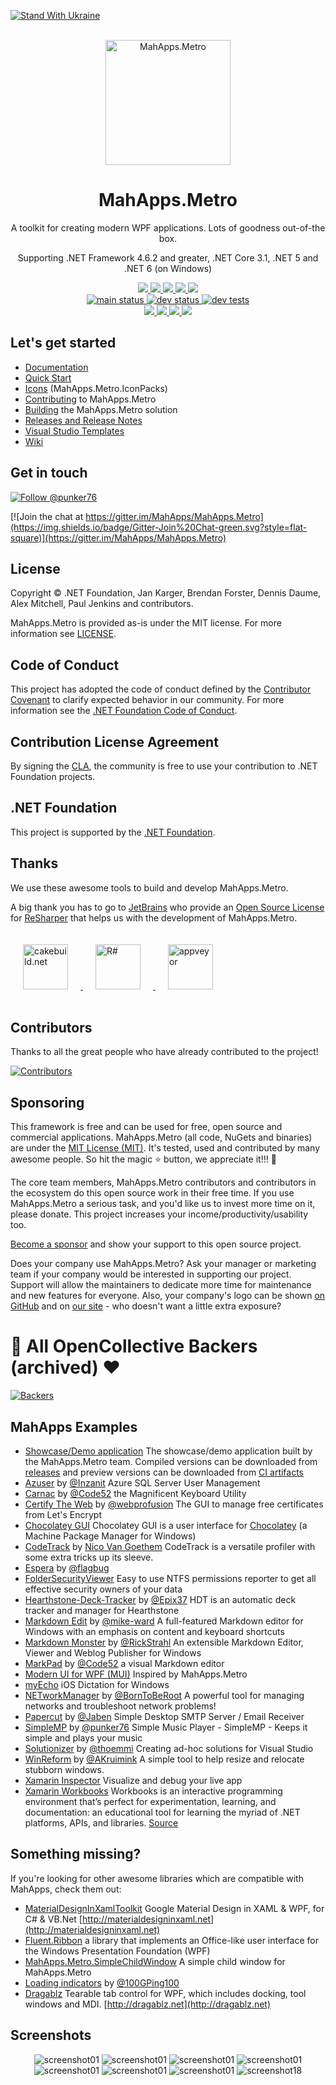 [![Stand With Ukraine](https://raw.githubusercontent.com/vshymanskyy/StandWithUkraine/main/banner2-direct.svg)](https://vshymanskyy.github.io/StandWithUkraine)

<div align="center">
  <br />
  <a href="https://github.com/MahApps/MahApps.Metro">
    <img alt="MahApps.Metro" width="200" heigth="200" src="https://user-images.githubusercontent.com/658431/30968270-0e3a855e-a45f-11e7-862b-8d92ebd301ad.png">
  </a>
  <h1>MahApps.Metro</h1>
  <p>
    A toolkit for creating modern WPF applications. Lots of goodness out-of-the box.
  </p>
  <p>
    Supporting .NET Framework 4.6.2 and greater, .NET Core 3.1, .NET 5 and .NET 6 (on Windows)
  </p>
  <a href="https://www.nuget.org/packages/MahApps.Metro">
    <img src="https://img.shields.io/nuget/dt/MahApps.Metro.svg?style=flat-square">
  </a>
  <a href="https://www.nuget.org/packages/MahApps.Metro">
    <img src="https://img.shields.io/nuget/v/MahApps.Metro.svg?style=flat-square">
  </a>
  <a href="https://www.nuget.org/packages/MahApps.Metro">
    <img src="https://img.shields.io/nuget/vpre/MahApps.Metro.svg?style=flat-square&label=nuget-pre">
  </a>
  <a href="https://ci.appveyor.com/nuget/mahapps.metro">
    <img src="https://img.shields.io/badge/nuget--pre-appveyor-green.svg?style=flat-square">
  </a>
  <a href="https://github.com/MahApps/MahApps.Metro/releases/latest">
    <img src="https://img.shields.io/github/release/MahApps/MahApps.Metro.svg?style=flat-square">
  </a>
  <br />
  <a href="https://ci.appveyor.com/project/punker76/mahapps-metro/branch/main">
    <img alt="main status" src="https://img.shields.io/appveyor/ci/punker76/mahapps-metro/master.svg?style=flat-square&&label=main">
  </a>
  <a href="https://ci.appveyor.com/project/punker76/mahapps-metro/branch/develop">
    <img alt="dev status" src="https://img.shields.io/appveyor/ci/punker76/mahapps-metro/develop.svg?style=flat-square&&label=develop">
  </a>
  <a href="https://ci.appveyor.com/project/punker76/mahapps-metro/branch/develop">
    <img alt="dev tests" src="https://img.shields.io/appveyor/tests/punker76/mahapps-metro/develop.svg?style=flat-square">
  </a>
  <br />
  <a href="https://github.com/MahApps/MahApps.Metro/issues">
    <img src="https://img.shields.io/github/issues-raw/MahApps/MahApps.Metro.svg?style=flat-square">
  </a>
  <a href="https://github.com/MahApps/MahApps.Metro/issues">
    <img src="https://img.shields.io/github/issues-closed-raw/MahApps/MahApps.Metro.svg?style=flat-square">
  </a>
  <a href="https://github.com/MahApps/MahApps.Metro/issues">
    <img src="https://img.shields.io/github/issues-pr-raw/MahApps/MahApps.Metro.svg?style=flat-square">
  </a>
  <a href="https://github.com/MahApps/MahApps.Metro/issues">
    <img src="https://img.shields.io/github/issues-pr-closed-raw/MahApps/MahApps.Metro.svg?style=flat-square">
  </a>
</div>

## Let's get started

- [Documentation](https://github.com/MahApps/MahApps.Metro/wiki/Documentation)
- [Quick Start](https://github.com/MahApps/MahApps.Metro/wiki/Quick-Start)
- [Icons](https://github.com/MahApps/MahApps.Metro/wiki/Icons) (MahApps.Metro.IconPacks)
- [Contributing](https://github.com/MahApps/MahApps.Metro/wiki/Contributing) to MahApps.Metro
- [Building](https://github.com/MahApps/MahApps.Metro/wiki/Building-the-MahApps.Metro-solution) the MahApps.Metro solution
- [Releases and Release Notes](https://github.com/MahApps/MahApps.Metro/releases)
- [Visual Studio Templates](https://github.com/MahApps/MahApps.Metro/wiki/Visual-Studio-Templates)
- [Wiki](https://github.com/MahApps/MahApps.Metro/wiki)

## Get in touch

[![Follow @punker76](https://img.shields.io/badge/Twitter-Follow%20%40punker76-blue.svg?style=flat-square)](https://twitter.com/intent/follow?screen_name=punker76)

[![Join the chat at https://gitter.im/MahApps/MahApps.Metro](https://img.shields.io/badge/Gitter-Join%20Chat-green.svg?style=flat-square)](https://gitter.im/MahApps/MahApps.Metro)

## License

Copyright © .NET Foundation, Jan Karger, Brendan Forster, Dennis Daume, Alex Mitchell, Paul Jenkins and contributors.

MahApps.Metro is provided as-is under the MIT license. For more information see [LICENSE](./LICENSE).

## Code of Conduct

This project has adopted the code of conduct defined by the [Contributor Covenant](http://contributor-covenant.org/)
to clarify expected behavior in our community.
For more information see the [.NET Foundation Code of Conduct](http://www.dotnetfoundation.org/code-of-conduct).

## Contribution License Agreement

By signing the [CLA](https://cla.dotnetfoundation.org/MahApps/MahApps.Metro), the community is free to use your contribution to .NET Foundation projects.

## .NET Foundation

This project is supported by the [.NET Foundation](http://www.dotnetfoundation.org).

## Thanks

We use these awesome tools to build and develop MahApps.Metro.

A big thank you has to go to [JetBrains](https://www.jetbrains.com) who provide an [Open Source License](https://www.jetbrains.com/support/community/#section=open-source) for [ReSharper](https://www.jetbrains.com/resharper/) that helps us with the development of MahApps.Metro.

<div>
  <a href="https://cakebuild.net/">
    <img alt="cakebuild.net" width="72" heigth="72" vspace="20" hspace="20" src="./docs/cake-medium.png">
  </a>
  <a href="https://www.jetbrains.com/resharper/">
    <img alt="R#" width="72" heigth="72" vspace="20" hspace="20" src="./docs/icon_ReSharper.png">
  </a>
  <a href="https://www.appveyor.com/">
    <img alt="appveyor" width="72" heigth="72" vspace="20" hspace="20" src="./docs/Appveyor_logo.svg">
  </a>
</div>

## Contributors

Thanks to all the great people who have already contributed to the project! 

[![Contributors](https://opencollective.com/mahappsmetro/contributors.svg?width=900&button=false)](https://github.com/MahApps/MahApps.Metro/graphs/contributors)

## Sponsoring

This framework is free and can be used for free, open source and commercial applications. MahApps.Metro (all code, NuGets and binaries) are under the [MIT License (MIT)](./LICENSE). It's tested, used and contributed by many awesome people. So hit the magic :star: button, we appreciate it!!! :pray:

The core team members, MahApps.Metro contributors and contributors in the ecosystem do this open source work in their free time. If you use MahApps.Metro a serious task, and you'd like us to invest more time on it, please donate. This project increases your income/productivity/usability too.

[Become a sponsor](https://github.com/sponsors/punker76) and show your support to this open source project.

Does your company use MahApps.Metro?  Ask your manager or marketing team if your company would be interested in supporting our project.  Support will allow the maintainers to dedicate more time for maintenance and new features for everyone.  Also, your company's logo can be shown [on GitHub](https://github.com/MahApps/MahApps.Metro#readme) and on [our site](https://mahapps.com) - who doesn't want a little extra exposure?

# :pray: All OpenCollective Backers (archived) :heart:

[![Backers](https://opencollective.com/mahappsmetro/backers.svg?button=false)](https://opencollective.com/mahappsmetro#section-contributors)

## MahApps Examples

* [Showcase/Demo application](./src/MahApps.Metro.Samples/MahApps.Metro.Demo) The showcase/demo application built by the MahApps.Metro team. Compiled versions can be downloaded from [releases](https://github.com/MahApps/MahApps.Metro/releases) and preview versions can be downloaded from [CI artifacts](https://ci.appveyor.com/project/punker76/mahapps-metro/branch/develop/artifacts)
* [Azuser](https://github.com/Inzanit/azuser) by [@Inzanit](https://github.com/Inzanit) Azure SQL Server User Management
* [Carnac](https://github.com/Code52/carnac) by [@Code52](https://github.com/Code52) the Magnificent Keyboard Utility
* [Certify The Web](https://github.com/webprofusion/certify) by [@webprofusion](https://github.com/webprofusion) The GUI to manage free certificates from Let's Encrypt
* [Chocolatey GUI](https://github.com/chocolatey/ChocolateyGUI) Chocolatey GUI is a user interface for [Chocolatey](https://chocolatey.org/) (a Machine Package Manager for Windows)
* [CodeTrack](http://www.getcodetrack.com) by [Nico Van Goethem](https://twitter.com/GoethemNico) CodeTrack is a versatile profiler with some extra tricks up its sleeve.
* [Espera](https://github.com/flagbug/Espera) by [@flagbug](https://github.com/flagbug)
* [FolderSecurityViewer](https://www.foldersecurityviewer.com) Easy to use NTFS permissions reporter to get all effective security owners of your data
* [Hearthstone-Deck-Tracker](https://github.com/Epix37/Hearthstone-Deck-Tracker) by [@Epix37](https://github.com/Epix37) HDT is an automatic deck tracker and manager for Hearthstone
* [Markdown Edit](https://markdownedit.com) by [@mike-ward](https://github.com/mike-ward) A full-featured Markdown editor for Windows with an emphasis on content and keyboard shortcuts
* [Markdown Monster](https://markdownmonster.west-wind.com) by [@RickStrahl](https://github.com/RickStrahl) An extensible Markdown Editor, Viewer and Weblog Publisher for Windows
* [MarkPad](https://github.com/Code52/DownmarkerWPF) by [@Code52](https://github.com/Code52) a visual Markdown editor
* [Modern UI for WPF (MUI)](https://github.com/firstfloorsoftware/mui) Inspired by MahApps.Metro
* [myEcho](http://myechoapp.com/) iOS Dictation for Windows
* [NETworkManager](https://github.com/BornToBeRoot/NETworkManager) by [@BornToBeRoot](https://github.com/BornToBeRoot) A powerful tool for managing networks and troubleshoot network problems!
* [Papercut](https://github.com/jaben/papercut) by [@Jaben](https://github.com/Jaben) Simple Desktop SMTP Server / Email Receiver
* [SimpleMP](https://github.com/punker76/simple-music-player) by [@punker76](https://github.com/punker76) Simple Music Player - SimpleMP - Keeps it simple and plays your music
* [Solutionizer](https://github.com/thoemmi/Solutionizer) by [@thoemmi](https://github.com/thoemmi) Creating ad-hoc solutions for Visual Studio
* [WinReform](https://github.com/AKruimink/WinReform) by [@AKruimink](https://github.com/AKruimink) A simple tool to help resize and relocate stubborn windows.
* [Xamarin Inspector](https://docs.microsoft.com/en-us/xamarin/tools/inspector/) Visualize and debug your live app
* [Xamarin Workbooks](https://docs.microsoft.com/en-us/xamarin/tools/workbooks/) Workbooks is an interactive programming environment that’s perfect for experimentation, learning, and documentation: an educational tool for learning the myriad of .NET platforms, APIs, and libraries. [Source](https://github.com/Microsoft/workbooks)

## Something missing?

If you're looking for other awesome libraries which are compatible with MahApps, check them out:

- [MaterialDesignInXamlToolkit](https://github.com/ButchersBoy/MaterialDesignInXamlToolkit) Google Material Design in XAML & WPF, for C# & VB.Net [http://materialdesigninxaml.net](http://materialdesigninxaml.net)
- [Fluent.Ribbon](https://github.com/fluentribbon/Fluent.Ribbon) a library that implements an Office-like user interface for the Windows Presentation Foundation (WPF)
- [MahApps.Metro.SimpleChildWindow](https://github.com/punker76/MahApps.Metro.SimpleChildWindow) A simple child window for MahApps.Metro
- [Loading indicators](https://github.com/100GPing100/LoadingIndicators.WPF) by [@100GPing100](https://github.com/100GPing100)
- [Dragablz](https://github.com/ButchersBoy/Dragablz) Tearable tab control for WPF, which includes docking, tool windows and MDI. [http://dragablz.net](http://dragablz.net)

## Screenshots

<div align="center">

<img alt="screenshot01" src="./docs/2020-05-23_14h26_59.png">

<img alt="screenshot01" src="./docs/2020-05-23_14h27_24.png">

<img alt="screenshot01" src="./docs/2020-05-23_14h27_45.png">

<img alt="screenshot01" src="./docs/2020-05-23_14h27_55.png">

<img alt="screenshot01" src="./docs/2020-05-23_14h28_34.png">

<img alt="screenshot01" src="./docs/2020-05-23_14h28_56.png">

<img alt="screenshot01" src="./docs/2020-05-23_14h30_24.png">

<img alt="screenshot18" src="./docs/mahapps_v1.6.0.gif">

</div>
